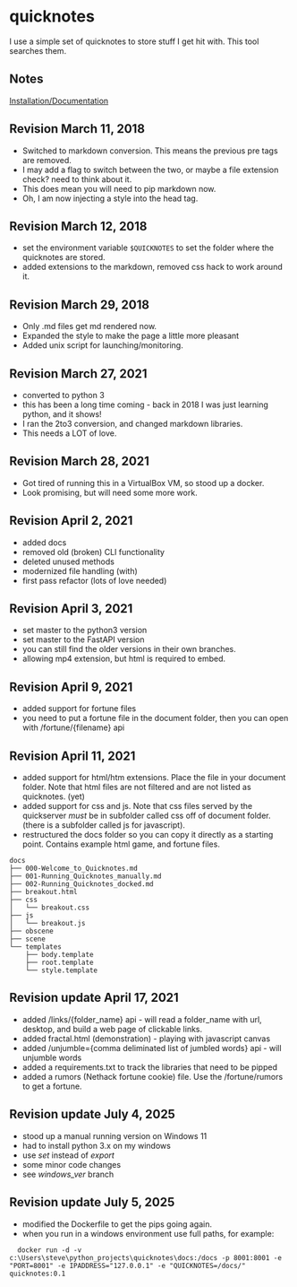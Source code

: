 
# quicknotes
I use a simple set of quicknotes to store stuff I get hit with. This tool searches them.

## Notes

[Installation/Documentation](./docs/000-Welcome_to_Quicknotes.md)

## Revision March 11, 2018
* Switched to markdown conversion. This means the previous pre tags are removed.
* I may add a flag to switch between the two, or maybe a file extension check? need to think about it.
* This does mean you will need to pip markdown now.
* Oh, I am now injecting a style into the head tag.

## Revision March 12, 2018
* set the environment variable `$QUICKNOTES` to set the folder where the quicknotes are stored.
* added extensions to the markdown, removed css hack to work around it.

## Revision March 29, 2018
* Only .md files get md rendered now.
* Expanded the style to make the page a little more pleasant
* Added unix script for launching/monitoring.

## Revision March 27, 2021
* converted to python 3
* this has been a long time coming - back in 2018 I was just learning python, and it shows! 
* I ran the 2to3 conversion, and changed markdown libraries. 
* This needs a LOT of love.

## Revision March 28, 2021
* Got tired of running this in a VirtualBox VM, so stood up a docker.
* Look promising, but will need some more work.

## Revision April 2, 2021
* added docs
* removed old (broken) CLI functionality
* deleted unused methods
* modernized file handling (with)
* first pass refactor (lots of love needed)

## Revision April 3, 2021
* set master to the python3 version
* set master to the FastAPI version
* you can still find the older versions in their own branches. 
* allowing mp4 extension, but html is required to embed.

## Revision April 9, 2021
* added support for fortune files
* you need to put a fortune file in the document folder, then you can open with /fortune/{filename} api

## Revision April 11, 2021
* added support for html/htm extensions. Place the file in your document folder. Note that html files are not filtered and are not listed as quicknotes. (yet)
* added support for css and js. Note that css files served by the quickserver _must_ be in subfolder called css off of document folder. (there is a subfolder called js for javascript).
* restructured the docs folder so you can copy it directly as a starting point. Contains example html game, and fortune files.

```
docs
├── 000-Welcome_to_Quicknotes.md
├── 001-Running_Quicknotes_manually.md
├── 002-Running_Quicknotes_docked.md
├── breakout.html
├── css
│   └── breakout.css
├── js
│   └── breakout.js
├── obscene
├── scene
└── templates
    ├── body.template
    ├── root.template
    └── style.template
```
 
## Revision update April 17, 2021
* added /links/{folder_name} api - will read a folder_name with url, desktop, and build a web page of clickable links. 
* added fractal.html (demonstration) - playing with javascript canvas
* added /unjumble={comma deliminated list of jumbled words} api - will unjumble words
* added a requirements.txt to track the libraries that need to be pipped
* added a rumors (Nethack fortune cookie) file. Use the /fortune/rumors to get a fortune.

## Revision update July 4, 2025
* stood up a manual running version on Windows 11
* had to install python 3.x on my windows
* use *set* instead of *export*
* some minor code changes
* see *windows_ver* branch

## Revision update July 5, 2025
* modified the Dockerfile to get the pips going again.
* when you run in a windows environment use full paths, for example:
```
  docker run -d -v c:\Users\steve\python_projects\quicknotes\docs:/docs -p 8001:8001 -e "PORT=8001" -e IPADDRESS="127.0.0.1" -e "QUICKNOTES=/docs/" quicknotes:0.1
```
  
